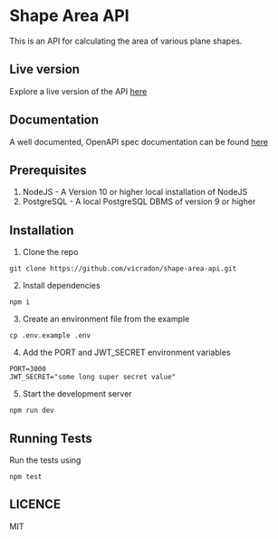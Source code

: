 # Shape Area API

This is an API for calculating the area of various plane shapes.

## Live version

Explore a live version of the API [here]()

## Documentation

A well documented, OpenAPI spec documentation can be found [here]()

## Prerequisites

1. NodeJS - A Version 10 or higher local installation of NodeJS
2. PostgreSQL - A local PostgreSQL DBMS of version 9 or higher

## Installation

1. Clone the repo

```
git clone https://github.com/vicradon/shape-area-api.git
```

2. Install dependencies

```
npm i
```

3. Create an environment file from the example

```
cp .env.example .env
```

4. Add the PORT and JWT_SECRET environment variables

```
PORT=3000
JWT_SECRET="some long super secret value"
```

5. Start the development server

```
npm run dev
```

## Running Tests

Run the tests using

```
npm test
```

## LICENCE

MIT

